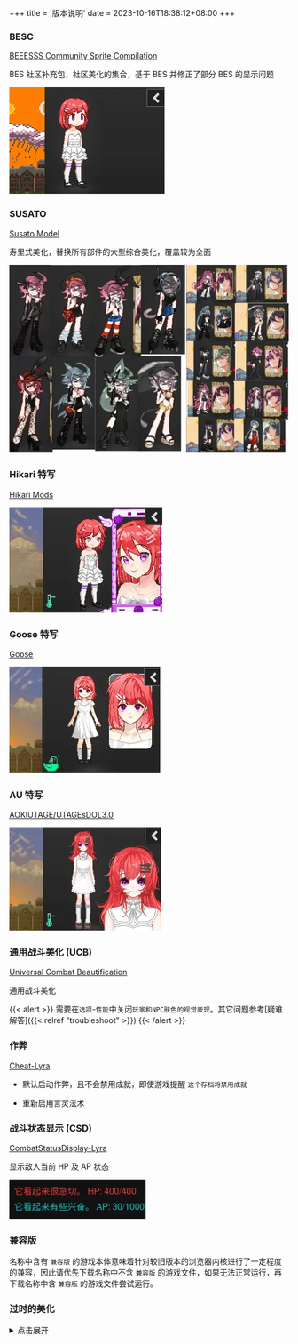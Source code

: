 +++
title = '版本说明'
date = 2023-10-16T18:38:12+08:00
+++

### BESC

[BEEESSS Community Sprite Compilation][beeesss-ext]

BES 社区补充包，社区美化的集合，基于 BES 并修正了部分 BES 的显示问题

![预览](readme-besc.webp)

### SUSATO

[Susato Model][susato-discord]

寿里式美化，替换所有部件的大型综合美化，覆盖较为全面

![预览](readme-susato.webp)

### Hikari 特写

[Hikari Mods][hikari]

![预览](readme-hikari.webp)

### Goose 特写

[Goose][goose]

![预览](readme-goose.webp)

### AU 特写

[AOKIUTAGE/UTAGEsDOL3.0][au]

![预览](readme-au.webp)

### 通用战斗美化 (UCB)

[Universal Combat Beautification][ucb-github]

通用战斗美化

{{< alert >}}
需要在`选项`-`性能`中关闭`玩家和NPC肤色的视觉表现`。其它问题参考[疑难解答]({{< relref "troubleshoot" >}})
{{< /alert >}}

### 作弊

[Cheat-Lyra][cheat-lyra]

- 默认启动作弊，且不会禁用成就，即使游戏提醒 `这个存档将禁用成就`

- 重新启用言灵法术

### 战斗状态显示 (CSD)

[CombatStatusDisplay-Lyra][csd-lyra]

显示敌人当前 HP 及 AP 状态

![预览](readme-hp.webp)

### 兼容版

名称中含有 `兼容版` 的游戏本体意味着针对较旧版本的浏览器内核进行了一定程度的兼容，因此请优先下载名称中不含 `兼容版` 的游戏文件，如果无法正常运行，再下载名称中含 `兼容版` 的游戏文件尝试运行。

### 过时的美化

<details>

   <summary>点击展开</summary>

### BJ特写

[Paril Double Cheeseburger][sideview-dc]

在立绘旁显示特写头像

![预览](readme-bj.webp)

已包含 [庫褲子BJ美化包髮型擴充][sideview-bj-extend]，更多预览请前往此仓库查看

{{< alert >}}
尚未支持的头发和帽子会显示为光头
{{< /alert >}}

### KR特写

[原帖][sideview-kr]

另一个特写版本

![预览](readme-kr.webp)

已包含 [kr特写刘海补充5.0][sideview-kr-extend]

{{< alert >}}
尚未支持的头发和帽子会显示为光头
{{< /alert >}}

### WAX

[BEEESSS Wax][beeesss-wax]

身体美化

![预览](readme-wax.webp)

{{< alert >}}
过大的胸部可能会出现贴图错位问题
{{< /alert >}}

</details>

[beeesss-ext]: https://gitgud.io/Kaervek/kaervek-beeesss-community-sprite-compilation
[beeesss-wax]: https://gitgud.io/GTXMEGADUDE/beeesss-wax
[sideview-dc]: https://gitgud.io/GTXMEGADUDE/double-cheeseburger
[sideview-bj-extend]: https://github.com/zubonko/DOL_BJ_hair_extend
[sideview-kr]: https://arca.live/b/textgame/83875947
[sideview-kr-extend]: https://tieba.baidu.com/p/9055647926
[susato-discord]: https://discord.com/channels/675158131688603721/1216104862870147303
[ucb-github]: https://github.com/site098/mysterious
[csd-lyra]: https://github.com/DoL-Lyra/CombatStatusDisplay
[cheat-lyra]: https://github.com/DoL-Lyra/Cheat
[hikari]: https://gitgud.io/HikariT/hikari-mods
[goose]: https://gitgud.io/goose/createshit
[au]: https://github.com/AOKIUTAGE/UTAGEsDOL3.0

